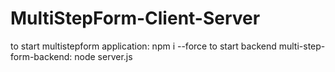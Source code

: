 # MultiStepForm-Client-Server

to start multistepform application: npm i --force 
to start backend multi-step-form-backend: node server.js
